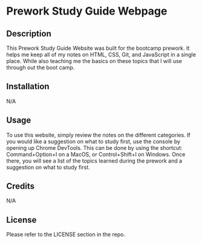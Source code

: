 # Prework Study Guide Webpage

## Description

This Prework Study Guide Website was built for the bootcamp prework. It helps me keep all of my notes on HTML, CSS, Git, and JavaScript in a single place. While also teaching me the basics on these topics that I will use through out the boot camp.

## Installation

N/A

## Usage

To use this website, simply review the notes on the different categories. If you would like a suggestion on what to study first, use the console by opening up Chrome DevTools. This can be done by using the shortcut: Command+Option+I on a MacOS, or Control+Shift+I on Windows. Once there, you will see a list of the topics learned during the prework and a suggestion on what to study first.

## Credits

N/A

## License

Please refer to the LICENSE section in the repo.